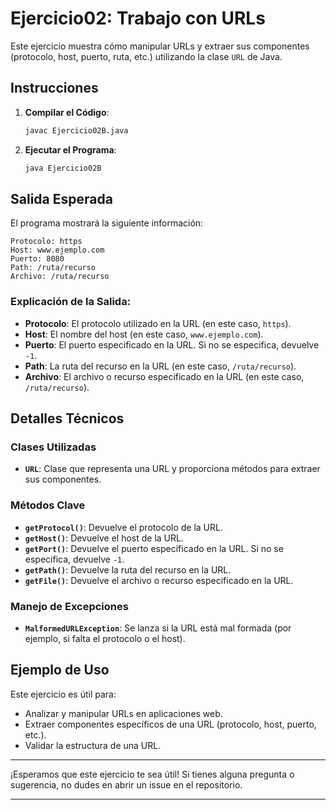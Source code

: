 
# Ejercicio02: Trabajo con URLs

Este ejercicio muestra cómo manipular URLs y extraer sus componentes (protocolo, host, puerto, ruta, etc.) utilizando la clase `URL` de Java.

## Instrucciones

1. **Compilar el Código**:
   ```bash
   javac Ejercicio02B.java
   ```
2. **Ejecutar el Programa**:
   ```bash
   java Ejercicio02B
   ```

## Salida Esperada

El programa mostrará la siguiente información:

```
Protocolo: https
Host: www.ejemplo.com
Puerto: 8080
Path: /ruta/recurso
Archivo: /ruta/recurso
```

### Explicación de la Salida:
- **Protocolo**: El protocolo utilizado en la URL (en este caso, `https`).
- **Host**: El nombre del host (en este caso, `www.ejemplo.com`).
- **Puerto**: El puerto especificado en la URL. Si no se especifica, devuelve `-1`.
- **Path**: La ruta del recurso en la URL (en este caso, `/ruta/recurso`).
- **Archivo**: El archivo o recurso especificado en la URL (en este caso, `/ruta/recurso`).

## Detalles Técnicos

### Clases Utilizadas
- **`URL`**: Clase que representa una URL y proporciona métodos para extraer sus componentes.

### Métodos Clave
- **`getProtocol()`**: Devuelve el protocolo de la URL.
- **`getHost()`**: Devuelve el host de la URL.
- **`getPort()`**: Devuelve el puerto especificado en la URL. Si no se especifica, devuelve `-1`.
- **`getPath()`**: Devuelve la ruta del recurso en la URL.
- **`getFile()`**: Devuelve el archivo o recurso especificado en la URL.

### Manejo de Excepciones
- **`MalformedURLException`**: Se lanza si la URL está mal formada (por ejemplo, si falta el protocolo o el host).

## Ejemplo de Uso

Este ejercicio es útil para:
- Analizar y manipular URLs en aplicaciones web.
- Extraer componentes específicos de una URL (protocolo, host, puerto, etc.).
- Validar la estructura de una URL.

---

¡Esperamos que este ejercicio te sea útil! Si tienes alguna pregunta o sugerencia, no dudes en abrir un issue en el repositorio.

---